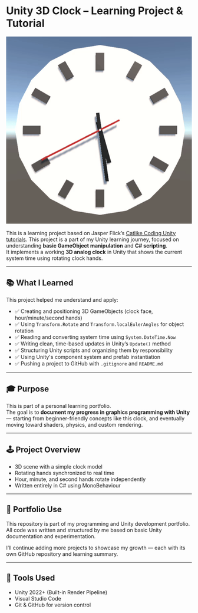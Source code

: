 # Unity 3D Clock – Learning Project & Tutorial

![simple_clock](images/clock.gif)

This is a learning project based on Jasper Flick’s [Catlike Coding Unity tutorials](https://catlikecoding.com/unity/tutorials/).
This project is a part of my Unity learning journey, focused on understanding **basic GameObject manipulation** and **C# scripting**.  
It implements a working **3D analog clock** in Unity that shows the current system time using rotating clock hands.

---

## 📚 What I Learned

This project helped me understand and apply:

- ✅ Creating and positioning 3D GameObjects (clock face, hour/minute/second hands)
- ✅ Using `Transform.Rotate` and `Transform.localEulerAngles` for object rotation
- ✅ Reading and converting system time using `System.DateTime.Now`
- ✅ Writing clean, time-based updates in Unity’s `Update()` method
- ✅ Structuring Unity scripts and organizing them by responsibility
- ✅ Using Unity's component system and prefab instantiation
- ✅ Pushing a project to GitHub with `.gitignore` and `README.md`

---

## 🎓 Purpose

This is part of a personal learning portfolio.  
The goal is to **document my progress in graphics programming with Unity** — starting from beginner-friendly concepts like this clock, and eventually moving toward shaders, physics, and custom rendering.

---

## 🕹️ Project Overview

- 3D scene with a simple clock model
- Rotating hands synchronized to real time
- Hour, minute, and second hands rotate independently
- Written entirely in C# using MonoBehaviour

---

## 💼 Portfolio Use

This repository is part of my programming and Unity development portfolio.  
All code was written and structured by me based on basic Unity documentation and experimentation.

I’ll continue adding more projects to showcase my growth — each with its own GitHub repository and learning summary.

---

## 🔧 Tools Used

- Unity 2022+ (Built-in Render Pipeline)
- Visual Studio Code
- Git & GitHub for version control
